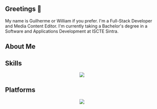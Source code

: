 ## Greetings 👋

My name is Guilherme or William if you prefer. I'm a Full-Stack Developer and Media Content Editor.
I'm currently taking a Bachelor's degree in a Software and Applications Development at ISCTE Sintra.

## About Me


## Skills
<p align="center">
  <a href="https://skillicons.dev">
    <img src="https://skillicons.dev/icons?i=bootstrap,c,css,docker,figma,firebase,flutter,html,java,js,mongodb,mysql,postman,py,react,scala&perline=8" />
  </a>
</p>

## Platforms
<p align="center">
  <a href="https://skillicons.dev">
    <img src="https://skillicons.dev/icons?i=autocad,eclipse,idea,ai,ps,visualstudio,vscode" />
  </a>
</p>
